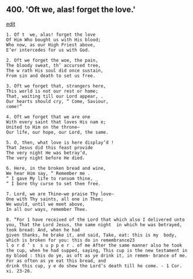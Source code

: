 
## 400.  'Oft we, alas! forget the love.'
[edit](https://docs.google.com/document/d/1wmm2f2iWYsNZ%2DIaf_qAgXiXAD2shSwBe/edit?mode=html)



    1. Of t  we, alas! forget the love
    Of Him Who bought us with His blood; 
    Who now, as our High Priest above,
    E’er intercedes for us with God.

    2. Oft we forget the woe, the pain,
    The bloody sweat, th’ accursed tree,
    The w rath His soul did once sustain,
    From sin and death to set us free.

    3. Oft we forget that, strangers here,
    This world is not our rest or home;
    That, waiting till our Lord appear, .
    Our hearts should cry, “ Come, Saviour, 
    come!”

    4. Oft we forget that we are one
    With every saint that loves His nam e; 
    United to Him on the throne—
    Our life, our hope, our Lord, the same.

    5. O, then, what love is here display’d !
    That Jesus did this feast provide 
    The very night He was betray’d,
    The very night before He died.

    6. Here, in the broken bread and wine,
    We hear Him say, “ Remember me .
    “ I gave My life to ransom thine, _
    “ I bore thy curse to set thee free.

    7. Lord, we are Thine—we praise Thy love— 
    One with Thy saints, all one in Thee;
    We would, until we meet above,
    In all our ways, remember Thee.

    8. “For 1 have received of the Lord that which also I delivered unto you, That the Lord Jesus, the same night  in which he was betrayed, took bread: And, when he had 
    given thanks, he brake it, and said, Take, eat: this is my  body, which is broken for you: this do in remembrance23
    l o r d ’ s  s u p p e r . of me After the same manner also he took the cup, when he had supped, saying, This cup is the new testament in 
    my blood : this do ye, as oft as ye drink it, in remem- brance of me. For as often as ye eat this bread, and 
    drink this cup, y e do shew the Lord’s death till he come. - 1 Cor. xi. 23-26.
